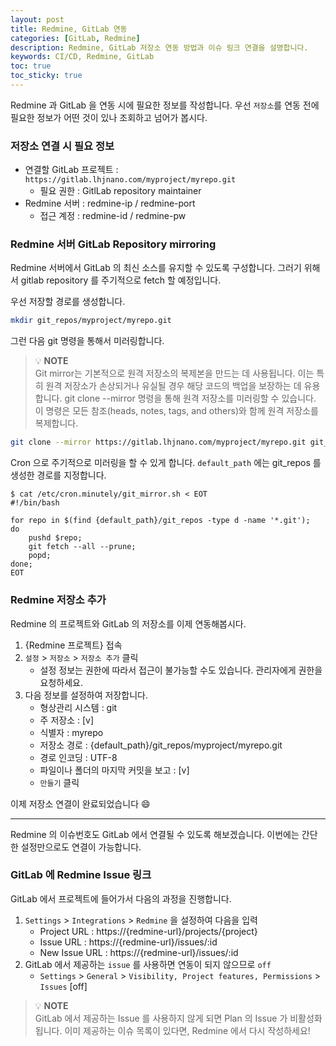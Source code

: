 ```yaml
---
layout: post
title: Redmine, GitLab 연동
categories: [GitLab, Redmine]
description: Redmine, GitLab 저장소 연동 방법과 이슈 링크 연결을 설명합니다. 
keywords: CI/CD, Redmine, GitLab
toc: true
toc_sticky: true
---
```


Redmine 과 GitLab 을 연동 시에 필요한 정보를 작성합니다. 
우선 `저장소`를 연동 전에 필요한 정보가 어떤 것이 있나 조회하고 넘어가 봅시다.

### 저장소 연결 시 필요 정보

* 연결할 GitLab 프로젝트 : `https://gitlab.lhjnano.com/myproject/myrepo.git`
    * 필요 권한 : GitlLab repository maintainer
* Redmine 서버 : redmine-ip / redmine-port
    * 접근 계정 : redmine-id / redmine-pw



### Redmine 서버 GitLab Repository mirroring

Redmine 서버에서 GitLab 의 최신 소스를 유지할 수 있도록 구성합니다.  그러기 위해서 gitlab repository 를 주기적으로 fetch 할 예정입니다. 

우선 저장할 경로를 생성합니다.

```bash
mkdir git_repos/myproject/myrepo.git
```

그런 다음 git 명령을 통해서 미러링합니다.

> :bulb: **NOTE** <br>
> Git mirror는 기본적으로 원격 저장소의 복제본을 만드는 데 사용됩니다. 이는 특히 원격 저장소가 손상되거나 유실될 경우 해당 코드의 백업을 보장하는 데 유용합니다. git clone --mirror 명령을 통해 원격 저장소를 미러링할 수 있습니다. 이 명령은 모든 참조(heads, notes, tags, and others)와 함께 원격 저장소를 복제합니다.


```bash
git clone --mirror https://gitlab.lhjnano.com/myproject/myrepo.git git_repos/myproject/myrepo.git
```

Cron 으로 주기적으로 미러링을 할 수 있게 합니다. 
`default_path` 에는 git_repos 를 생성한 경로를 지정합니다.

```
$ cat /etc/cron.minutely/git_mirror.sh < EOT
#!/bin/bash

for repo in $(find {default_path}/git_repos -type d -name '*.git');
do
	pushd $repo;
	git fetch --all --prune;
	popd;
done;
EOT
```

### Redmine 저장소 추가

Redmine 의 프로젝트와 GitLab 의 저장소를 이제 연동해봅시다. 

1. {Redmine 프로젝트} 접속
2. `설정` > `저장소` > `저장소 추가` 클릭 
     - 설정 정보는 권한에 따라서 접근이 불가능할 수도 있습니다. 관리자에게 권한을 요청하세요.
3. 다음 정보를 설정하여 저장합니다. 
    - 형상관리 시스템 : git
    - 주 저장소 : [v]
    - 식별자 : myrepo
    - 저장소 경로 : {default_path}/git_repos/myproject/myrepo.git
    - 경로 인코딩 : UTF-8
    - 파일이나 폴더의 마지막 커밋을 보고 : [v]
    - `만들기` 클릭


이제 저장소 연결이 완료되었습니다 :smile:

---

Redmine 의 이슈번호도 GitLab 에서 연결될 수 있도록 해보겠습니다. 
이번에는 간단한 설정만으로도 연결이 가능합니다. 

### GitLab 에 Redmine Issue 링크

GitLab 에서 프로젝트에 들어가서 다음의 과정을 진행합니다. 

1. `Settings` > `Integrations` > `Redmine` 을 설정하여 다음을 입력
    - Project URL : https://{redmine-url}/projects/{project}
    - Issue URL : https://{redmine-url}/issues/:id
    - New Issue URL : https://{redmine-url}/issues/:id
2. GitLab 에서 제공하는 `issue` 를 사용하면 연동이 되지 않으므로 `off`
    - `Settings` > `General` > `Visibility, Project features, Permissions` > `Issues` [off]

> :bulb: **NOTE** <br>
> GitLab 에서 제공하는 Issue 를 사용하지 않게 되면 Plan 의 Issue 가 비활성화 됩니다. 이미 제공하는 이슈 목록이 있다면, Redmine 에서 다시 작성하세요!
